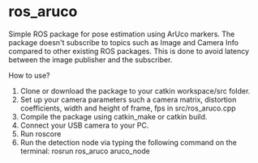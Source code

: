 # ros_aruco
Simple ROS package for pose estimation using ArUco markers.
The package doesn't subscribe to topics such as Image and Camera Info compared to other existing ROS packages. 
This is done to avoid latency between the image publisher and the subscriber. 

How to use? 
1. Clone or download the package to your catkin workspace/src folder.
2. Set up your camera parameters such a camera matrix, distortion coefficients,
width and height of frame, fps in src/ros_aruco.cpp
3. Compile the package using catkin_make or catkin build.
4. Connect your USB camera to your PC.
5. Run roscore
6. Run the detection node via typing the following command on the terminal:
rosrun ros_aruco aruco_node
